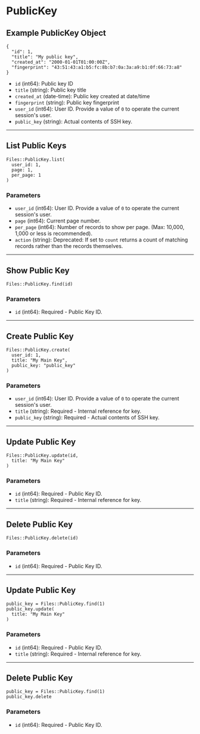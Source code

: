 # PublicKey

## Example PublicKey Object

```
{
  "id": 1,
  "title": "My public key",
  "created_at": "2000-01-01T01:00:00Z",
  "fingerprint": "43:51:43:a1:b5:fc:8b:b7:0a:3a:a9:b1:0f:66:73:a8"
}
```

* `id` (int64): Public key ID
* `title` (string): Public key title
* `created_at` (date-time): Public key created at date/time
* `fingerprint` (string): Public key fingerprint
* `user_id` (int64): User ID.  Provide a value of `0` to operate the current session's user.
* `public_key` (string): Actual contents of SSH key.


---

## List Public Keys

```
Files::PublicKey.list(
  user_id: 1, 
  page: 1, 
  per_page: 1
)
```

### Parameters

* `user_id` (int64): User ID.  Provide a value of `0` to operate the current session's user.
* `page` (int64): Current page number.
* `per_page` (int64): Number of records to show per page.  (Max: 10,000, 1,000 or less is recommended).
* `action` (string): Deprecated: If set to `count` returns a count of matching records rather than the records themselves.


---

## Show Public Key

```
Files::PublicKey.find(id)
```

### Parameters

* `id` (int64): Required - Public Key ID.


---

## Create Public Key

```
Files::PublicKey.create(
  user_id: 1, 
  title: "My Main Key", 
  public_key: "public_key"
)
```

### Parameters

* `user_id` (int64): User ID.  Provide a value of `0` to operate the current session's user.
* `title` (string): Required - Internal reference for key.
* `public_key` (string): Required - Actual contents of SSH key.


---

## Update Public Key

```
Files::PublicKey.update(id, 
  title: "My Main Key"
)
```

### Parameters

* `id` (int64): Required - Public Key ID.
* `title` (string): Required - Internal reference for key.


---

## Delete Public Key

```
Files::PublicKey.delete(id)
```

### Parameters

* `id` (int64): Required - Public Key ID.


---

## Update Public Key

```
public_key = Files::PublicKey.find(1)
public_key.update(
  title: "My Main Key"
)
```

### Parameters

* `id` (int64): Required - Public Key ID.
* `title` (string): Required - Internal reference for key.


---

## Delete Public Key

```
public_key = Files::PublicKey.find(1)
public_key.delete
```

### Parameters

* `id` (int64): Required - Public Key ID.
